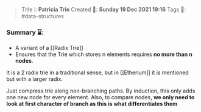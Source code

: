 > Title ❕: **Patricia Trie**
> Created 📅: **Sunday 19 Dec 2021 19:16**
  Tags 📎: #data-structures 

### Summary ⌛:
- A variant of a [[Radix Trie]]
- Ensures that the Trie which stores n elements requires **no more than n nodes**.

It is a 2 radix trie in a traditional sense, but in [[Etherium]] it is mentioned but with a larger radix.

Just compress trie along non-branching paths. By induction, this only adds one new node for every element. Also, to compare nodes, **we only need to look at first character of branch as this is what differentiates them**